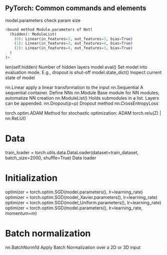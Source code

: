 ## PyTorch: Common commands and elements

model.parameters    check param size
```python
<bound method Module.parameters of Net(
  (hidden): ModuleList(
    (0): Linear(in_features=3, out_features=3, bias=True)
    (1): Linear(in_features=3, out_features=4, bias=True)
    (2): Linear(in_features=4, out_features=3, bias=True)
  )
)>
```
len(self.hidden)    Number of hidden layers
model.eval()    Set model into evaluation mode. E.g., dropout is shut-off
model.state_dict()  Inspect current state of model

nn.Linear	apply a linear transformation to the input
nn.Sequential   A sequential container. Define NNs
nn.Module   Base module for NN modules; automatize NN creation
nn.ModuleList() Holds submodules in a list. Layers can be appended.
nn.Dropout(p=p) Dropout method
nn.CrossEntropyLoss


torch.optim.ADAM     Method for stochastic optimization: ADAM
torch.relu(Z) | nn.ReLU()

# Data
train_loader = torch.utils.data.DataLoader(dataset=train_dataset, batch_size=2000, shuffle=True)  Data loader

# Initialization
optimizer = torch.optim.SGD(model.parameters(), lr=learning_rate)
optimizer = torch.optim.SGD(model_Xavier.parameters(), lr=learning_rate)
optimizer = torch.optim.SGD(model_Uniform.parameters(), lr=learning_rate)
optimizer = torch.optim.SGD(model.parameters(), lr=learning_rate, momentum=m)

# Batch normalization
nn.BatchNorm1d  Apply Batch Normalization over a 2D or 3D input
